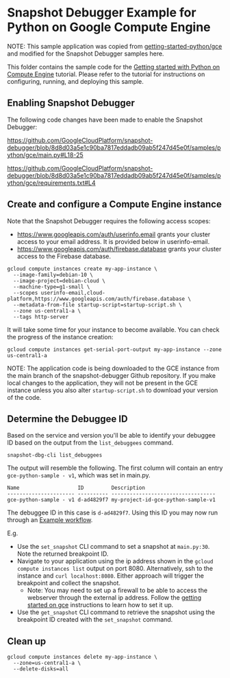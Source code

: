 # Snapshot Debugger Example for Python on Google Compute Engine

NOTE: This sample application was copied from
[getting-started-python/gce][sample-source]
and modified for the Snapshot Debugger samples here.

This folder contains the sample code for the [Getting started with Python on
Compute Engine][tutorial-gce]
tutorial. Please refer to the tutorial for instructions on configuring,
running, and deploying this sample.

## Enabling Snapshot Debugger

The following code changes have been made to enable the Snapshot Debugger:

https://github.com/GoogleCloudPlatform/snapshot-debugger/blob/8d8d03a5e1c90ba7817eddadb09ab5f247d45e0f/samples/python/gce/main.py#L18-25

https://github.com/GoogleCloudPlatform/snapshot-debugger/blob/8d8d03a5e1c90ba7817eddadb09ab5f247d45e0f/samples/python/gce/requirements.txt#L4

## Create and configure a Compute Engine instance

Note that the Snapshot Debugger requires the following access scopes:
* https://www.googleapis.com/auth/userinfo.email grants your cluster access to
your email address.  It is provided below in userinfo-email.
* https://www.googleapis.com/auth/firebase.database grants your cluster access to
the Firebase database.

```
gcloud compute instances create my-app-instance \
  --image-family=debian-10 \
  --image-project=debian-cloud \
  --machine-type=g1-small \
  --scopes userinfo-email,cloud-platform,https://www.googleapis.com/auth/firebase.database \
  --metadata-from-file startup-script=startup-script.sh \
  --zone us-central1-a \
  --tags http-server
```

It will take some time for your instance to become available.  You can check
the progress of the instance creation:

```
gcloud compute instances get-serial-port-output my-app-instance --zone us-central1-a
```

NOTE: The application code is being downloaded to the GCE instance from the main
branch of the snapshot-debugger Github repository.  If you make local changes to
the application, they will not be present in the GCE instance unless you also
alter `startup-script.sh` to download your version of the code.

## Determine the Debuggee ID

Based on the service and version you'll be able to identify your debuggee ID
based on the output from the `list_debuggees` command.

```
snapshot-dbg-cli list_debuggees
```

The output will resemble the following. The first column will contain an entry
`gce-python-sample - v1`, which was set in main.py.

```
Name                   ID         Description
---------------------- ---------- ----------------------------------
gce-python-sample - v1 d-ad4829f7 my-project-id-gce-python-sample-v1
```

The debuggee ID in this case is  `d-ad4829f7`. Using this ID you may now run
through an [Example workflow](../../../README.md#example-workflow).

E.g.
*    Use the `set_snapshot` CLI command to set a snapshot at `main.py:30`.
     Note the returned breakpoint ID.
*    Navigate to your application using the ip address shown in the
     `gcloud compute instances list` output on port 8080. Alternatively,
     ssh to the instance and `curl localhost:8080`. Either approach will trigger
     the breakpoint and collect the snapshot.
     *   Note: You may need to set up a firewall to be able to access the
         webserver through the external ip address.  Follow the
         [getting started on gce][tutorial-gce] instructions to learn how to
         set it up.
*    Use the `get_snapshot` CLI command to retrieve the snapshot
     using the breakpoint ID created with the `set_snapshot` command.

## Clean up

```
gcloud compute instances delete my-app-instance \
  --zone=us-central1-a \
  --delete-disks=all
```

[tutorial-gce]: https://cloud.google.com/python/docs/getting-started/getting-started-on-compute-engine
[sample-source]: https://github.com/GoogleCloudPlatform/getting-started-python/tree/main/gce
